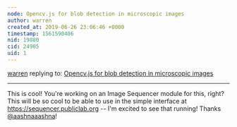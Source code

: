 ```yaml
---
node: Opencv.js for blob detection in microscopic images
author: warren
created_at: 2019-06-26 23:06:46 +0000
timestamp: 1561590406
nid: 19880
cid: 24905
uid: 1
---
```




[warren](../profile/warren) replying to: [Opencv.js for blob detection in microscopic images](../notes/aashnaaashna/06-26-2019/opencv-js-for-blob-detection-in-microscopic-images)

----
This is cool! You're working on an Image Sequencer module for this, right? This will be so cool to be able to use in the simple interface at https://sequencer.publiclab.org -- I'm excited to see that running! Thanks [@aashnaaashna](/profile/aashnaaashna)!